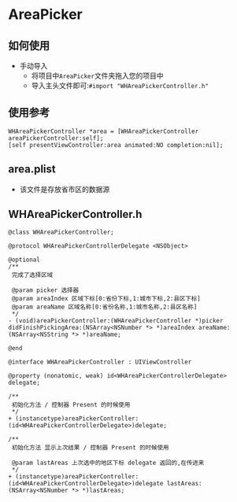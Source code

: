 # AreaPicker

## 如何使用
* 手动导入
    * 将项目中`AreaPicker`文件夹拖入您的项目中
    * 导入主头文件即可:`#import "WHAreaPickerController.h"`

## 使用参考
```oc
WHAreaPickerController *area = [WHAreaPickerController areaPickerController:self];
[self presentViewController:area animated:NO completion:nil];
```

## area.plist
* 该文件是存放省市区的数据源

## WHAreaPickerController.h
```oc
@class WHAreaPickerController;

@protocol WHAreaPickerControllerDelegate <NSObject>

@optional
/**
 完成了选择区域

 @param picker 选择器
 @param areaIndex 区域下标[0:省份下标,1:城市下标,2:县区下标]
 @param areaName 区域名称[0:省份名称,1:城市名称,2:县区名称]
 */
- (void)areaPickerController:(WHAreaPickerController *)picker didFinishPickingArea:(NSArray<NSNumber *> *)areaIndex areaName:(NSArray<NSString *> *)areaName;

@end

@interface WHAreaPickerController : UIViewController

@property (nonatomic, weak) id<WHAreaPickerControllerDelegate> delegate;

/**
 初始化方法 / 控制器 Present 的时候使用
 */
+ (instancetype)areaPickerController:(id<WHAreaPickerControllerDelegate>)delegate;

/**
 初始化方法 显示上次结果 / 控制器 Present 的时候使用
 
 @param lastAreas 上次选中的地区下标 delegate 返回的,在传进来
 */
+ (instancetype)areaPickerController:(id<WHAreaPickerControllerDelegate>)delegate lastAreas:(NSArray<NSNumber *> *)lastAreas;
```
